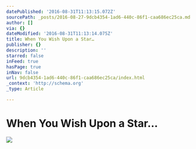 ```yaml
---
datePublished: '2016-08-31T11:13:15.072Z'
sourcePath: _posts/2016-08-27-9dcb4354-1ad6-440c-86f1-caa686ec25ca.md
author: []
via: {}
dateModified: '2016-08-31T11:13:14.075Z'
title: When You Wish Upon a Star…
publisher: {}
description: ''
starred: false
inFeed: true
hasPage: true
inNav: false
url: 9dcb4354-1ad6-440c-86f1-caa686ec25ca/index.html
_context: 'http://schema.org'
_type: Article

---
```

# When You Wish Upon a Star...
![](https://the-grid-user-content.s3-us-west-2.amazonaws.com/0774673e-62a1-4292-901a-a6ca257902a7.jpg)